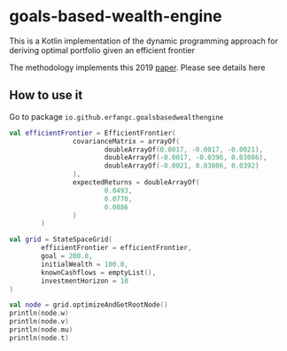 # goals-based-wealth-engine

This is a Kotlin implementation of the dynamic programming approach for deriving optimal portfolio given an efficient frontier

The methodology implements this 2019 [paper](https://srdas.github.io/Papers/DP_Paper.pdf). Please see details here

## How to use it

Go to package `io.github.erfangc.goalsbasedwealthengine`

```kotlin
val efficientFrontier = EfficientFrontier(
                covarianceMatrix = arrayOf(
                        doubleArrayOf(0.0017, -0.0017, -0.0021),
                        doubleArrayOf(-0.0017, -0.0396, 0.03086),
                        doubleArrayOf(-0.0021, 0.03086, 0.0392)
                ),
                expectedReturns = doubleArrayOf(
                        0.0493,
                        0.0770,
                        0.0886
                )
        )

val grid = StateSpaceGrid(
        efficientFrontier = efficientFrontier,
        goal = 200.0,
        initialWealth = 100.0,
        knownCashflows = emptyList(),
        investmentHorizon = 10
)

val node = grid.optimizeAndGetRootNode()
println(node.w)
println(node.v)
println(node.mu)
println(node.t)
```